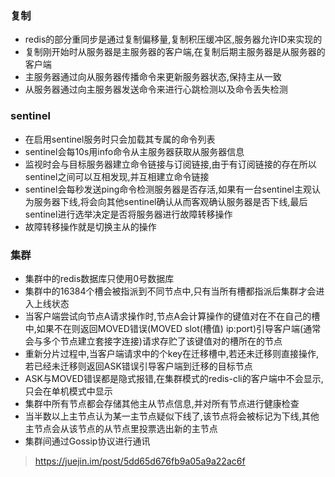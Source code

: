 ### 复制

* redis的部分重同步是通过复制偏移量,复制积压缓冲区,服务器允许ID来实现的
* 复制刚开始时从服务器是主服务器的客户端,在复制后期主服务器是从服务器的客户端
* 主服务器通过向从服务器传播命令来更新服务器状态,保持主从一致
* 从服务器通过向主服务器发送命令来进行心跳检测以及命令丢失检测

### sentinel

* 在启用sentinel服务时只会加载其专属的命令列表
* sentinel会每10s用info命令从主服务器获取从服务器信息
* 监视时会与目标服务器建立命令链接与订阅链接,由于有订阅链接的存在所以sentinel之间可以互相发现,并互相建立命令链接
* sentinel会每秒发送ping命令检测服务器是否存活,如果有一台sentinel主观认为服务器下线,将会向其他sentinel确认从而客观确认服务器是否下线,最后sentinel进行选举决定是否将服务器进行故障转移操作
* 故障转移操作就是切换主从的操作

### 集群

* 集群中的redis数据库只使用0号数据库
* 集群中的16384个槽会被指派到不同节点中,只有当所有槽都指派后集群才会进入上线状态
* 当客户端尝试向节点A请求操作时,节点A会计算操作的键值对在不在自己的槽中,如果不在则返回MOVED错误(MOVED slot(槽值) ip:port)引导客户端(通常会与多个节点建立套接字连接)请求存贮了该键值对的槽所在的节点
* 重新分片过程中,当客户端请求中的个key在迁移槽中,若还未迁移则直接操作,若已经未迁移则返回ASK错误引导客户端到迁移的目标节点
* ASK与MOVED错误都是隐式报错,在集群模式的redis-cli的客户端中不会显示,只会在单机模式中显示
* 集群中所有节点都会存储其他主从节点信息,并对所有节点进行健康检查
* 当半数以上主节点认为某一主节点疑似下线了,该节点将会被标记为下线,其他主节点会从该节点的从节点里投票选出新的主节点
* 集群间通过Gossip协议进行通讯

> https://juejin.im/post/5dd65d676fb9a05a9a22ac6f

